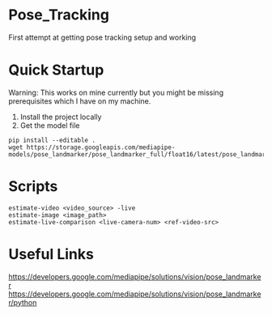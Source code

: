 # Pose_Tracking
First attempt at getting pose tracking setup and working

# Quick Startup

Warning: This works on mine currently but you might be missing prerequisites which I have on my machine.

1. Install the project locally
2. Get the model file

```
pip install --editable .
wget https://storage.googleapis.com/mediapipe-models/pose_landmarker/pose_landmarker_full/float16/latest/pose_landmarker_full.task
```

# Scripts

```
estimate-video <video_source> -live
estimate-image <image_path>
estimate-live-comparison <live-camera-num> <ref-video-src>
```

# Useful Links
https://developers.google.com/mediapipe/solutions/vision/pose_landmarker
https://developers.google.com/mediapipe/solutions/vision/pose_landmarker/python